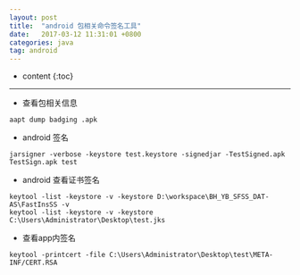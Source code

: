 ```yaml
---
layout: post
title:  "android 包相关命令签名工具"
date:   2017-03-12 11:31:01 +0800
categories: java
tag: android
---
```


* content
{:toc}


---

- 查看包相关信息

```
aapt dump badging .apk
```
- android 签名

```
jarsigner -verbose -keystore test.keystore -signedjar -TestSigned.apk TestSign.apk test
```

- android 查看证书签名

```
keytool -list -keystore -v -keystore D:\workspace\BH_YB_SFSS_DAT-AS\FastInsSS -v
keytool -list -keystore -v -keystore C:\Users\Administrator\Desktop\test.jks
```
- 查看app内签名

```
keytool -printcert -file C:\Users\Administrator\Desktop\test\META-INF/CERT.RSA
```
